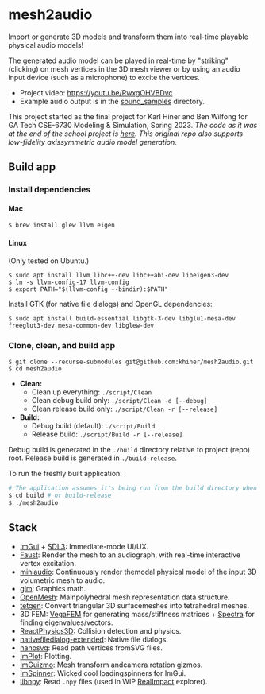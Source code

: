 # mesh2audio

Import or generate 3D models and transform them into real-time playable physical audio models!

The generated audio model can be played in real-time by "striking" (clicking) on mesh vertices in the 3D mesh viewer or by using an audio input device (such as a microphone) to excite the vertices.

- Project video: https://youtu.be/RwxgOHVBDvc
- Example audio output is in the [sound_samples](sound_samples/) directory.

This project started as the final project for Karl Hiner and Ben Wilfong for GA Tech CSE-6730 Modeling & Simulation, Spring 2023.
_The code as it was at the end of the school project is [here](https://github.com/GATech-CSE-6730-Spring-2023-Project/mesh2audio)._
_This original repo also supports low-fidelity axissymmetric audio model generation._

## Build app

### Install dependencies

#### Mac

```shell
$ brew install glew llvm eigen
```

#### Linux

(Only tested on Ubuntu.)

```shell
$ sudo apt install llvm libc++-dev libc++abi-dev libeigen3-dev
$ ln -s llvm-config-17 llvm-config
$ export PATH="$(llvm-config --bindir):$PATH"
```

Install GTK (for native file dialogs) and OpenGL dependencies:

```shell
$ sudo apt install build-essential libgtk-3-dev libglu1-mesa-dev freeglut3-dev mesa-common-dev libglew-dev
```

### Clone, clean, and build app

```shell
$ git clone --recurse-submodules git@github.com:khiner/mesh2audio.git
$ cd mesh2audio
```

- **Clean:**
  - Clean up everything: `./script/Clean`
  - Clean debug build only: `./script/Clean -d [--debug]`
  - Clean release build only: `./script/Clean -r [--release]`
- **Build:**
  - Debug build (default): `./script/Build`
  - Release build: `./script/Build -r [--release]`

Debug build is generated in the `./build` directory relative to project (repo) root.
Release build is generated in `./build-release`.

To run the freshly built application:

```sh
# The application assumes it's being run from the build directory when locating its resource files.
$ cd build # or build-release
$ ./mesh2audio
```

## Stack

- [ImGui](https://github.com/ocornut/imgui) + [SDL3](https://github.comlibsdl-org/SDL): Immediate-mode UI/UX.
- [Faust](https://github.com/grame-cncm/faust): Render the mesh to an audiograph, with real-time interactive vertex excitation.
- [miniaudio](https://github.com/mackron/miniaudio): Continuously render themodal physical model of the input 3D volumetric mesh to audio.
- [glm](https://github.com/g-truc/glm): Graphics math.
- [OpenMesh](https://gitlab.vci.rwth-aachen.de:9000/OpenMesh/OpenMesh): Mainpolyhedral mesh representation data structure.
- [tetgen](https://github.com/libigl/tetgen): Convert triangular 3D surfacemeshes into tetrahedral meshes.
- 3D FEM: [VegaFEM](https://github.com/grame-cncm/faust/tree/master-dev/tools/physicalModeling/mesh2faust/vega) for generating mass/stiffness matrices + [Spectra](https://github.com/yixuan/spectra) for finding eigenvalues/vectors.
- [ReactPhysics3D](https://github.com/DanielChappuis/reactphysics3d/treedevelop): Collision detection and physics.
- [nativefiledialog-extended](https://github.com/btzynativefiledialog-extended): Native file dialogs.
- [nanosvg](https://github.com/memononen/nanosvg): Read path vertices fromSVG files.
- [ImPlot](https://github.com/epezent/implot): Plotting.
- [ImGuizmo](https://github.com/CedricGuillemet/ImGuizmo): Mesh transform andcamera rotation gizmos.
- [ImSpinner](https://github.com/dalerank/imspinner): Wicked cool loadingspinners for ImGui.
- [libnpy](https://github.com/llohse/libnpy): Read `.npy` files (used in WIP [RealImpact](https://github.com/samuel-clarke/RealImpact) explorer).
